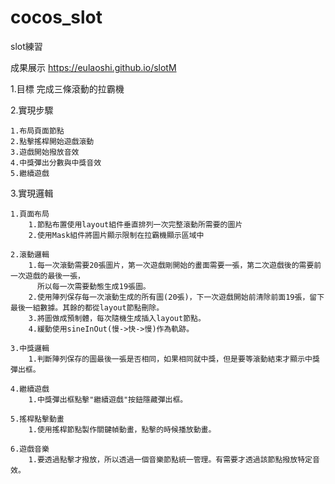 # cocos_slot
slot練習

成果展示
https://eulaoshi.github.io/slotM

1.目標
    完成三條滾動的拉霸機

2.實現步驟

    1.布局頁面節點
    2.點擊搖桿開始遊戲滾動
    3.遊戲開始撥放音效
    4.中獎彈出分數與中獎音效
    5.繼續遊戲

3.實現邏輯
    
    1.頁面布局
        1.節點布置使用layout組件垂直排列一次完整滾動所需要的圖片
        2.使用Mask組件將圖片顯示限制在拉霸機顯示區域中
    
    2.滾動邏輯
        1.每一次滾動需要20張圖片，第一次遊戲剛開始的畫面需要一張，第二次遊戲後的需要前一次遊戲的最後一張，
          所以每一次需要動態生成19張圖。
        2.使用陣列保存每一次滾動生成的所有圖(20張)，下一次遊戲開始前清除前面19張，留下最後一組數據。其餘的都從layout節點刪除。
        3.將圖做成預制體，每次隨機生成插入layout節點。
        4.緩動使用sineInOut(慢->快->慢)作為軌跡。

    3.中獎邏輯
        1.判斷陣列保存的圖最後一張是否相同，如果相同就中獎，但是要等滾動結束才顯示中獎彈出框。

    4.繼續遊戲
        1.中獎彈出框點擊"繼續遊戲"按鈕隱藏彈出框。

    5.搖桿點擊動畫
        1.使用搖桿節點製作關鍵幀動畫，點擊的時候播放動畫。

    6.遊戲音樂
        1.要透過點擊才撥放，所以透過一個音樂節點統一管理。有需要才透過該節點撥放特定音效。

